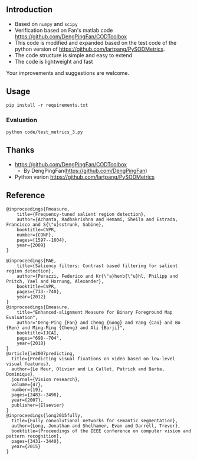 ## Introduction

- Based on `numpy` and `scipy`
- Verification based on Fan's matlab code <https://github.com/DengPingFan/CODToolbox>
- This code is modified and expanded based on the test code of the python version of <https://github.com/lartpang/PySODMetrics>.
- The code structure is simple and easy to extend
- The code is lightweight and fast

Your improvements and suggestions are welcome.

## Usage

```shell script
pip install -r requirements.txt
```


### Evaluation

```shell script
python code/test_metrics_3.py
```

## Thanks

* <https://github.com/DengPingFan/CODToolbox>
    - By DengPingFan(<https://github.com/DengPingFan>)
* Python verion <https://github.com/lartpang/PySODMetrics>

## Reference

```text
@inproceedings{Fmeasure,
    title={Frequency-tuned salient region detection},
    author={Achanta, Radhakrishna and Hemami, Sheila and Estrada, Francisco and S{\"u}sstrunk, Sabine},
    booktitle=CVPR,
    number={CONF},
    pages={1597--1604},
    year={2009}
}

@inproceedings{MAE,
    title={Saliency filters: Contrast based filtering for salient region detection},
    author={Perazzi, Federico and Kr{\"a}henb{\"u}hl, Philipp and Pritch, Yael and Hornung, Alexander},
    booktitle=CVPR,
    pages={733--740},
    year={2012}
}
@inproceedings{Emeasure,
    title="Enhanced-alignment Measure for Binary Foreground Map Evaluation",
    author="Deng-Ping {Fan} and Cheng {Gong} and Yang {Cao} and Bo {Ren} and Ming-Ming {Cheng} and Ali {Borji}",
    booktitle=IJCAI,
    pages="698--704",
    year={2018}
}
@article{le2007predicting,
  title={Predicting visual fixations on video based on low-level visual features},
  author={Le Meur, Olivier and Le Callet, Patrick and Barba, Dominique},
  journal={Vision research},
  volume={47},
  number={19},
  pages={2483--2498},
  year={2007},
  publisher={Elsevier}
}
@inproceedings{long2015fully,
  title={Fully convolutional networks for semantic segmentation},
  author={Long, Jonathan and Shelhamer, Evan and Darrell, Trevor},
  booktitle={Proceedings of the IEEE conference on computer vision and pattern recognition},
  pages={3431--3440},
  year={2015}
}
```
